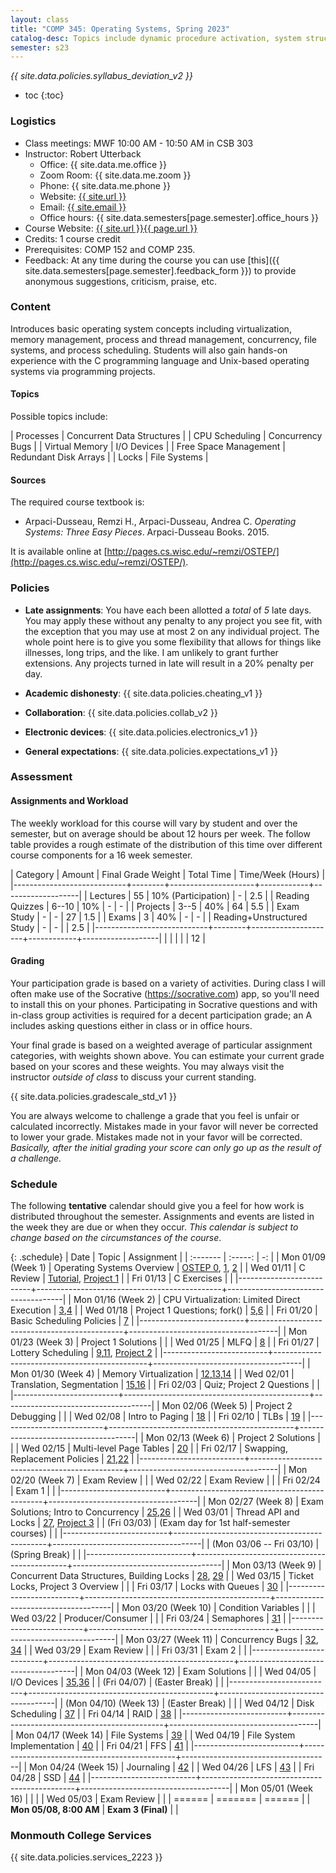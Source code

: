 ```yaml
---
layout: class
title: "COMP 345: Operating Systems, Spring 2023"
catalog-desc: Topics include dynamic procedure activation, system structure, memory management, process management, and recovery procedures.
semester: s23
---
```


*{{ site.data.policies.syllabus_deviation_v2 }}*

* toc
{:toc}

### Logistics

* Class meetings: MWF 10:00 AM - 10:50 AM in CSB 303
* Instructor: Robert Utterback
  * Office: {{ site.data.me.office }}
  * Zoom Room: {{ site.data.me.zoom }}  
  * Phone: {{ site.data.me.phone }}
  * Website: <a href="{{ site.url }}">{{ site.url }}</a>
  * Email: <a href="mailto:{{ site.email }}">{{ site.email }}</a>
  * Office hours: {{ site.data.semesters[page.semester].office_hours }}
* Course Website: <a href="{{ site.url }}{{ page.url }}">{{ site.url }}{{ page.url }}</a>
* Credits: 1 course credit
* Prerequisites: COMP 152 and COMP 235.
* Feedback: At any time during the course you can use
  [this]({{ site.data.semesters[page.semester].feedback_form }}) to provide
  anonymous suggestions, criticism, praise, etc.

### Content

Introduces basic operating system concepts including virtualization,
memory management, process and thread management, concurrency, file
systems, and process scheduling. Students will also gain hands-on
experience with the C programming language and Unix-based operating
systems via programming projects.

#### Topics

Possible topics include:

| Processes             | Concurrent Data Structures |
| CPU Scheduling        | Concurrency Bugs           |
| Virtual Memory        | I/O Devices                |
| Free Space Management | Redundant Disk Arrays      |
| Locks                 | File Systems               |

#### Sources

The required course textbook is:

* Arpaci-Dusseau, Remzi H., Arpaci-Dusseau, Andrea C. *Operating
  Systems: Three Easy Pieces*. Arpaci-Dusseau Books. 2015.

It is available online at
[http://pages.cs.wisc.edu/~remzi/OSTEP/](http://pages.cs.wisc.edu/~remzi/OSTEP/).

<!-- #### Student Learning Outcomes -->

### Policies

* **Late assignments**: You have each been allotted a *total* of *5*
late days. You may apply these without any penalty to any project you
see fit, with the exception that you may use at most 2 on any
individual project. The whole point here is to give you some
flexibility that allows for things like illnesses, long trips, and the
like. I am unlikely to grant further extensions. Any projects turned
in late will result in a 20% penalty per day.

* **Academic dishonesty**: {{ site.data.policies.cheating_v1 }}

* **Collaboration**: {{ site.data.policies.collab_v2 }}

* **Electronic devices**: {{ site.data.policies.electronics_v1 }}

* **General expectations**: {{ site.data.policies.expectations_v1 }}

### Assessment

#### Assignments and Workload

The weekly workload for this course will vary by student and over the
semester, but on average should be about 12 hours per week. The follow
table provides a rough estimate of the distribution of this time over
different course components for a 16 week semester.

| Category                   | Amount | Final Grade Weight  | Total Time | Time/Week (Hours) |
|----------------------------+--------+---------------------+------------+-------------------|
| Lectures                   |     55 | 10% (Participation) | -          |               2.5 |
| Reading Quizzes            |  6--10 | 10%                 | -          |                 - |
| Projects                   |   3--5 | 40%                 | 64         |               5.5 |
| Exam Study                 |      - | -                   | 27         |               1.5 |
| Exams                      |      3 | 40%                 | -          |                 - |
| Reading+Unstructured Study |      - | -                   |            |               2.5 |
|----------------------------+--------+---------------------+------------+-------------------|
|                            |        |                     |            |                12 |

#### Grading

Your participation grade is based on a variety of activities. During
class I will often make use of the Socrative (https://socrative.com)
app, so you'll need to install this on your phones. Participating in
Socrative questions and with in-class group activities is required for
a decent participation grade; an A includes asking questions either in
class or in office hours.

Your final grade is based on a weighted average of particular
assignment categories, with weights shown above. You can estimate your
current grade based on your scores and these weights. You may always
visit the instructor *outside of class* to discuss your current
standing.

{{ site.data.policies.gradescale_std_v1 }}

You are always welcome to challenge a grade that you feel is unfair or
calculated incorrectly. Mistakes made in your favor will never be
corrected to lower your grade. Mistakes made not in your favor will be
corrected. *Basically, after the initial grading your score can only
go up as the result of a challenge.*

### Schedule
The following **tentative** calendar should give you a feel for how
work is distributed throughout the semester. Assignments and events
are listed in the week they are due or when they occur. *This calendar
is subject to change based on the circumstances of the course*.

<!-- (let* ((start-date (org-read-date nil nil "2018-01-15")) -->
<!--        (end-date (org-read-date nil nil "2018-05-02")) -->
<!--        (days (list "Mon" "Tue" "Wed" "Fri")) -->
<!--        (current start-date)) -->
<!--   (while (string< current end-date) -->
<!--     (let* ((time (org-time-string-to-time current)) -->
<!--            (day (format-time-string "%a" time))) -->
<!--       (if (member day days) -->
<!--           (princ (concat (format-time-string "%a %m/%d" time) "\n")))) -->
<!--     (setq current (org-read-date nil nil "++1" nil (org-time-string-to-time current))))) -->

{: .schedule}
| Date                     | Topic                                        | Assignment                          |
| :-------                 | :-----:                                      | -:                                  |
| Mon 01/09 (Week 1)       | Operating Systems Overview                   | [OSTEP 0][0], [1][1], [2][2]        |
| Wed 01/11                | C Review                                     | [Tutorial][47], [Project 1](proj1)  |
| Fri 01/13                | C Exercises                                  |                                     |
|--------------------------+----------------------------------------------+-------------------------------------|
| Mon 01/16 (Week 2)       | CPU Virtualization: Limited Direct Execution | [3][3],[4][4]                       |
| Wed 01/18                | Project 1 Questions; fork()                  | [5][5],[6][6]                       |
| Fri 01/20                | Basic Scheduling Policies                    | [7][7]                              |
|--------------------------+----------------------------------------------+-------------------------------------|
| Mon 01/23 (Week 3)       | Project 1 Solutions                          |                                     |
| Wed 01/25                | MLFQ                                         | [8][8]                              |
| Fri 01/27                | Lottery Scheduling                           | [9][9],[11][11], [Project 2](proj2) |
|--------------------------+----------------------------------------------+-------------------------------------|
| Mon 01/30 (Week 4)       | Memory Virtualization                        | [12][12],[13][13],[14][14]          |
| Wed 02/01                | Translation, Segmentation                    | [15][15],[16][16]                   |
| Fri 02/03                | Quiz; Project 2 Questions                    |                                     |
|--------------------------+----------------------------------------------+-------------------------------------|
| Mon 02/06 (Week 5)       | Project 2 Debugging                          |                                     |
| Wed 02/08                | Intro to Paging                              | [18][18]                            |
| Fri 02/10                | TLBs                                         | [19][19]                            |
|--------------------------+----------------------------------------------+-------------------------------------|
| Mon 02/13 (Week 6)       | Project 2 Solutions                          |                                     |
| Wed 02/15                | Multi-level Page Tables                      | [20][20]                            |
| Fri 02/17                | Swapping, Replacement Policies               | [21][21],[22][22]                   |
|--------------------------+----------------------------------------------+-------------------------------------|
| Mon 02/20 (Week 7)       | Exam Review                                  |                                     |
| Wed 02/22                | Exam Review                                  |                                     |
| Fri 02/24                | Exam 1                                       |                                     |
|--------------------------+----------------------------------------------+-------------------------------------|
| Mon 02/27 (Week 8)       | Exam Solutions; Intro to Concurrency         | [25][25],[26][26]                   |
| Wed 03/01                | Thread API and Locks                         | [27][27], [Project 3](proj3)        |
| (Fri 03/03)              | (Exam day for 1st half-semester courses)     |                                     |
|--------------------------+----------------------------------------------+-------------------------------------|
| (Mon 03/06 -- Fri 03/10) | (Spring Break)                               |                                     |
|--------------------------+----------------------------------------------+-------------------------------------|
| Mon 03/13 (Week 9)       | Concurrent Data Structures, Building Locks   | [28][28], [29][29]                  |
| Wed 03/15                | Ticket Locks, Project 3 Overview             |                                     |
| Fri 03/17                | Locks with Queues                            | [30][30]                            |
|--------------------------+----------------------------------------------+-------------------------------------|
| Mon 03/20 (Week 10)      | Condition Variables                          |                                     |
| Wed 03/22                | Producer/Consumer                            |                                     |
| Fri 03/24                | Semaphores                                   | [31][31]                            |
|--------------------------+----------------------------------------------+-------------------------------------|
| Mon 03/27 (Week 11)      | Concurrency Bugs                             | [32][32], [34][34]                  |
| Wed 03/29                | Exam Review                                  |                                     |
| Fri 03/31                | Exam 2                                       |                                     |
|--------------------------+----------------------------------------------+-------------------------------------|
| Mon 04/03 (Week 12)      | Exam Solutions                               |                                     |
| Wed 04/05                | I/O Devices                                  | [35][35],[36][36]                   |
| (Fri 04/07)              | (Easter Break)                               |                                     |
|--------------------------+----------------------------------------------+-------------------------------------|
| (Mon 04/10) (Week 13)    | (Easter Break)                               |                                     |
| Wed 04/12                | Disk Scheduling                              | [37][37]                            |
| Fri 04/14                | RAID                                         | [38][38]                            |
|--------------------------+----------------------------------------------+-------------------------------------|
| Mon 04/17 (Week 14)      | File Systems                                 | [39][39]                            |
| Wed 04/19                | File System Implementation                   | [40][40]                            |
| Fri 04/21                | FFS                                          | [41][41]                            |
|--------------------------+----------------------------------------------+-------------------------------------|
| Mon 04/24 (Week 15)      | Journaling                                   | [42][42]                            |
| Wed 04/26                | LFS                                          | [43][43]                            |
| Fri 04/28                | SSD                                          | [44][44]                            |
|--------------------------+----------------------------------------------+-------------------------------------|
| Mon 05/01 (Week 16)      |                                              |                                     |
| Wed 05/03                | Exam Review                                  |                                     |
| ======                   | =======                                      | ======                              |
| **Mon 05/08, 8:00 AM**   | **Exam 3 (Final)**                           |                                     |

[labtut]: https://pages.cs.wisc.edu/~remzi/OSTEP/lab-tutorial.pdf
[0]: https://pages.cs.wisc.edu/~remzi/OSTEP/preface.pdf
[1]: https://pages.cs.wisc.edu/~remzi/OSTEP/dialogue-threeeasy.pdf
[2]: https://pages.cs.wisc.edu/~remzi/OSTEP/intro.pdf
[3]: https://pages.cs.wisc.edu/~remzi/OSTEP/dialogue-virtualization.pdf
[4]: https://pages.cs.wisc.edu/~remzi/OSTEP/cpu-intro.pdf
[5]: https://pages.cs.wisc.edu/~remzi/OSTEP/cpu-api.pdf
[6]: https://pages.cs.wisc.edu/~remzi/OSTEP/cpu-mechanisms.pdf
[7]: https://pages.cs.wisc.edu/~remzi/OSTEP/cpu-sched.pdf
[8]: https://pages.cs.wisc.edu/~remzi/OSTEP/cpu-sched-mlfq.pdf
[9]: https://pages.cs.wisc.edu/~remzi/OSTEP/cpu-sched-lottery.pdf
[10]: https://pages.cs.wisc.edu/~remzi/OSTEP/cpu-sched-multi.pdf
[11]: https://pages.cs.wisc.edu/~remzi/OSTEP/cpu-dialogue.pdf
[12]: https://pages.cs.wisc.edu/~remzi/OSTEP/dialogue-vm.pdf
[13]: https://pages.cs.wisc.edu/~remzi/OSTEP/vm-intro.pdf
[14]: https://pages.cs.wisc.edu/~remzi/OSTEP/vm-api.pdf
[15]: https://pages.cs.wisc.edu/~remzi/OSTEP/vm-mechanism.pdf
[16]: https://pages.cs.wisc.edu/~remzi/OSTEP/vm-segmentation.pdf
[17]: https://pages.cs.wisc.edu/~remzi/OSTEP/vm-freespace.pdf
[18]: https://pages.cs.wisc.edu/~remzi/OSTEP/vm-paging.pdf
[19]: https://pages.cs.wisc.edu/~remzi/OSTEP/vm-tlbs.pdf
[20]: https://pages.cs.wisc.edu/~remzi/OSTEP/vm-smalltables.pdf
[21]: https://pages.cs.wisc.edu/~remzi/OSTEP/vm-beyondphys.pdf
[22]: https://pages.cs.wisc.edu/~remzi/OSTEP/vm-beyondphys-policy.pdf
[23]: https://pages.cs.wisc.edu/~remzi/OSTEP/vm-complete.pdf
[24]: https://pages.cs.wisc.edu/~remzi/OSTEP/vm-dialogue.pdf
[25]: https://pages.cs.wisc.edu/~remzi/OSTEP/dialogue-concurrency.pdf
[26]: https://pages.cs.wisc.edu/~remzi/OSTEP/threads-intro.pdf
[27]: https://pages.cs.wisc.edu/~remzi/OSTEP/threads-api.pdf
[28]: https://pages.cs.wisc.edu/~remzi/OSTEP/threads-locks.pdf
[29]: https://pages.cs.wisc.edu/~remzi/OSTEP/threads-locks-usage.pdf
[30]: https://pages.cs.wisc.edu/~remzi/OSTEP/threads-cv.pdf
[31]: https://pages.cs.wisc.edu/~remzi/OSTEP/threads-sema.pdf
[32]: https://pages.cs.wisc.edu/~remzi/OSTEP/threads-bugs.pdf
[33]: https://pages.cs.wisc.edu/~remzi/OSTEP/threads-events.pdf
[34]: https://pages.cs.wisc.edu/~remzi/OSTEP/threads-dialogue.pdf
[35]: https://pages.cs.wisc.edu/~remzi/OSTEP/dialogue-persistence.pdf
[36]: https://pages.cs.wisc.edu/~remzi/OSTEP/file-devices.pdf
[37]: https://pages.cs.wisc.edu/~remzi/OSTEP/file-disks.pdf
[38]: https://pages.cs.wisc.edu/~remzi/OSTEP/file-raid.pdf
[39]: https://pages.cs.wisc.edu/~remzi/OSTEP/file-intro.pdf
[40]: https://pages.cs.wisc.edu/~remzi/OSTEP/file-implementation.pdf
[41]: https://pages.cs.wisc.edu/~remzi/OSTEP/file-ffs.pdf
[42]: https://pages.cs.wisc.edu/~remzi/OSTEP/file-journaling.pdf
[43]: https://pages.cs.wisc.edu/~remzi/OSTEP/file-lfs.pdf
[44]: https://pages.cs.wisc.edu/~remzi/OSTEP/file-ssd.pdf
[45]: https://pages.cs.wisc.edu/~remzi/OSTEP/file-integrity.pdf
[46]: https://pages.cs.wisc.edu/~remzi/OSTEP/file-dialogue.pdf
[47]: https://pages.cs.wisc.edu/~remzi/OSTEP/lab-tutorial.pdf

### Monmouth College Services

{{ site.data.policies.services_2223 }}

<!-- Local Variables: -->
<!-- eval: (orgtbl-mode) -->
<!-- End: -->
